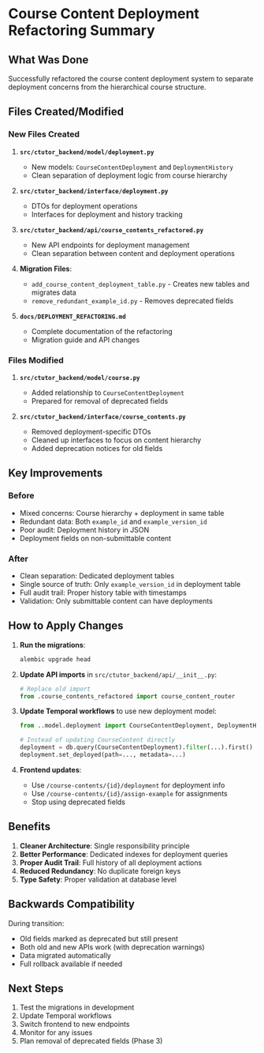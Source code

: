 # Course Content Deployment Refactoring Summary

## What Was Done

Successfully refactored the course content deployment system to separate deployment concerns from the hierarchical course structure.

## Files Created/Modified

### New Files Created

1. **`src/ctutor_backend/model/deployment.py`**
   - New models: `CourseContentDeployment` and `DeploymentHistory`
   - Clean separation of deployment logic from course hierarchy

2. **`src/ctutor_backend/interface/deployment.py`**
   - DTOs for deployment operations
   - Interfaces for deployment and history tracking

3. **`src/ctutor_backend/api/course_contents_refactored.py`**
   - New API endpoints for deployment management
   - Clean separation between content and deployment operations

4. **Migration Files**:
   - `add_course_content_deployment_table.py` - Creates new tables and migrates data
   - `remove_redundant_example_id.py` - Removes deprecated fields

5. **`docs/DEPLOYMENT_REFACTORING.md`**
   - Complete documentation of the refactoring
   - Migration guide and API changes

### Files Modified

1. **`src/ctutor_backend/model/course.py`**
   - Added relationship to `CourseContentDeployment`
   - Prepared for removal of deprecated fields

2. **`src/ctutor_backend/interface/course_contents.py`**
   - Removed deployment-specific DTOs
   - Cleaned up interfaces to focus on content hierarchy
   - Added deprecation notices for old fields

## Key Improvements

### Before
- Mixed concerns: Course hierarchy + deployment in same table
- Redundant data: Both `example_id` and `example_version_id`
- Poor audit: Deployment history in JSON
- Deployment fields on non-submittable content

### After
- Clean separation: Dedicated deployment tables
- Single source of truth: Only `example_version_id` in deployment table
- Full audit trail: Proper history table with timestamps
- Validation: Only submittable content can have deployments

## How to Apply Changes

1. **Run the migrations**:
   ```bash
   alembic upgrade head
   ```

2. **Update API imports** in `src/ctutor_backend/api/__init__.py`:
   ```python
   # Replace old import
   from .course_contents_refactored import course_content_router
   ```

3. **Update Temporal workflows** to use new deployment model:
   ```python
   from ..model.deployment import CourseContentDeployment, DeploymentHistory
   
   # Instead of updating CourseContent directly
   deployment = db.query(CourseContentDeployment).filter(...).first()
   deployment.set_deployed(path=..., metadata=...)
   ```

4. **Frontend updates**:
   - Use `/course-contents/{id}/deployment` for deployment info
   - Use `/course-contents/{id}/assign-example` for assignments
   - Stop using deprecated fields

## Benefits

1. **Cleaner Architecture**: Single responsibility principle
2. **Better Performance**: Dedicated indexes for deployment queries
3. **Proper Audit Trail**: Full history of all deployment actions
4. **Reduced Redundancy**: No duplicate foreign keys
5. **Type Safety**: Proper validation at database level

## Backwards Compatibility

During transition:
- Old fields marked as deprecated but still present
- Both old and new APIs work (with deprecation warnings)
- Data migrated automatically
- Full rollback available if needed

## Next Steps

1. Test the migrations in development
2. Update Temporal workflows
3. Switch frontend to new endpoints
4. Monitor for any issues
5. Plan removal of deprecated fields (Phase 3)